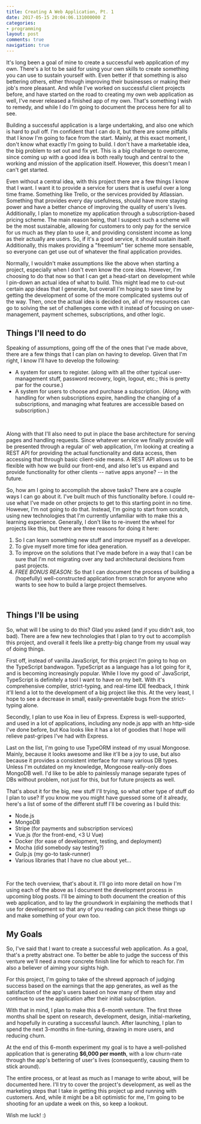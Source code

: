 ```yaml
---
title: Creating A Web Application, Pt. 1
date: 2017-05-15 20:04:06.131000000 Z
categories:
- programming
layout: post
comments: true
navigation: true
---
```


It's long been a goal of mine to create a successful web application of my own.
There's a lot to be said for using your own skills to create something you can
use to sustain yourself with. Even better if that something is also bettering
others, either through improving their businesses or making their job's more
pleasant. And while I've worked on successful client projects before, and have
started on the road to creating my own web application as well, I've never
released a finished app of my own. That's something I wish to remedy, and while
I do I'm going to document the process here for all to see.

Building a successful application is a large undertaking, and also one which is
hard to pull off. I'm confident that I can do it, but there are some pitfalls
that I know I'm going to face from the start. Mainly, at this exact moment, I
don't know what exactly I'm going to build. I don't have a marketable idea, the
big problem to set out and fix yet. This is a big challenge to overcome, since
coming up with a good idea is both really tough and central to the working and
mission of the application itself. However, this doesn't mean I can't get
started.

Even without a central idea, with this project there are a few things I know
that I want. I want it to provide a service for users that is useful over a long
time frame. Something like Trello, or the services provided by Atlassian.
Something that provides every day usefulness, should have more staying power and
have a better chance of improving the quality of users's lives. Additionally, I
plan to monetize my application through a subscription-based pricing scheme. The
main reason being, that I suspect such a scheme will be the most sustainable,
allowing for customers to only pay for the service for us much as they plan to
use it, and providing consistent income as long as their actually are users.
So, if it's a good service, it should sustain itself.  Additionally, this makes
providing a "freemium" tier scheme more sensable, so everyone can get use out of
whatever the final application provides.

Normally, I wouldn't make assumptions like the above when starting a project,
especially when I don't even know the core idea. However, I'm choosing to do
that now so that I can get a head-start on development while I pin-down an
actual idea of what to build. This might lead me to cut-out certain app ideas
that I generate, but overall I'm hoping to save time by getting the development
of some of the more complicated systems out of the way. Then, once the actual
idea is decided on, all of my resources can go to solving the set of challenges
come with it instead of focusing on user-management, payment schemes,
subscriptions, and other logic.


## Things I'll need to do

Speaking of assumptions, going off the of the ones that I've made above, there
are a few things that I can plan on having to develop. Given that I'm right,
I know I'll have to develop the following:

* A system for users to register. (along with all the other typical
  user-management stuff, password recovery, login, logout, etc.; this is pretty
  par for the course.)
* A system for users to choose and purchase a subscription. (Along with handling
  for when subscriptions expire, handling the changing of a subscriptions, and
  managing what features are accessible based on subscription.)

<br><!-- Because I'm being lazy -->

Along with that I'll also need to put in place the base architecture for serving
pages and handling requests. Since whatever service we finally provide will be
presented through a regular ol' web application, I'm looking at creating a REST
API for providing the actual functionality and data access, then accessing that
through basic client-side means. A REST API allows us to be flexible with how we
build our front-end, and also let's us expand and provide functionality for
other clients -- native apps anyone? -- in the future.

So, how am I going to accomplish the above tasks? There are a couple ways I can
go about it. I've built much of this functionality before. I could re-use what
I've made on other projects to get to this starting point in no time. However,
I'm not going to do that. Instead, I'm going to start from scratch, using new
technologies that I'm currently unfamiliar with to make this a learning
experience. Generally, I don't like to re-invent the wheel for projects like
this, but there are three reasons for doing it here:

1. So I can learn something new stuff and improve myself as a developer.
2. To give myself more time for idea generation.
3. To improve on the solutions that I've made before in a way that I can be sure
   that I'm not migrating over any bad architectural decisions from past
   projects.
4. *FREE BONUS REASON*: So that I can document the process of building a
   (hopefully) well-constructed application from scratch for anyone who wants to
   see how to build a large project themselves.

<br><!-- Because I'm being lazy -->


## Things I'll be using

So, what will I be using to do this? Glad you asked (and if you didn't ask, too
bad). There are a few new technologies that I plan to try out to accomplish this
project, and overall it feels like a pretty-big change from my usual way of
doing things.

First off, instead of vanilla JavaScript, for this project I'm going to hop on
the TypeScript bandwagon. TypeScript as a language has a lot going for it, and
is becoming increasingly popular. While I love my good ol' JavaScript,
TypeScript is definitely a tool I want to have on my belt. With it's
comprehensive compiler, strict-typing, and real-time IDE feedback, I think it'll
lend a lot to the development of a big project like this. At the very least, I
hope to see a decrease in small, easily-preventable bugs from the strict-typing
alone.

Secondly, I plan to use Koa in lieu of Express. Express is well-supported, and
used in a lot of applications, including any node.js app with an http-side I've
done before, but Koa looks like it has a lot of goodies that I hope will relieve
past-gripes I've had with Express.

Last on the list, I'm going to use TypeORM instead of my usual Mongoose. Mainly,
because it looks awesome and like it'll be a joy to use, but also because it
provides a consistent interface for many various DB types. Unless I'm outdated
on my knowledge, Mongoose really-only does MongoDB well. I'd like to be able to
painlessly manage separate types of DBs without problem, not just for this, but
for future projects as well.

That's about it for the big, new stuff I'll trying, so what other type of stuff
do I plan to use? If you know me you might have guessed some of it already,
here's a list of some of the different stuff I'll be covering as I build this:

* Node.js
* MongoDB
* Stripe (for payments and subscription services)
* Vue.js (for the front-end, &lt;3 U Vue)
* Docker (for ease of development, testing, and deployment)
* Mocha (did somebody say testing?)
* Gulp.js (my go-to task-runner)
* Various libraries that I have no clue about yet...

<br><!-- Because I'm being lazy -->

For the tech overview, that's about it. I'll go into more detail on how I'm
using each of the above as I document the development process in upcoming blog
posts. I'll be aiming to both document the creation of this web application, and
to lay the groundwork in explaining the methods that I use for development so
that any of you reading can pick these things up and make something of your own
too.


## My Goals

So, I've said that I want to create a successful web application. As a goal,
that's a pretty abstract one. To better be able to judge the success of this
venture we'll need a more concrete finish line for which to reach for. I'm also
a believer of aiming your sights high.

For this project, I'm going to take of the shrewd approach of judging success
based on the earnings that the app generates, as well as the satisfaction of the
app's users based on how many of them stay and continue to use the application
after their initial subscription.

With that in mind, I plan to make this a 6-month venture. The first three months
shall be spent on research, development, design, initial-marketing, and hopefully
in curating a successful launch. After launching, I plan to spend the next
3-months in fine-tuning, drawing in more users, and reducing churn.

At the end of this 6-month experiment my goal is to have a well-polished
application that is generating **$6,000 per month**, with a low churn-rate
through the app's bettering of user's lives (consequently, causing them to stick
around).

The entire process, or at least as much as I manage to write about, will be
documented here. I'll try to cover the project's development, as well as the
marketing steps that I take in getting this project up and running with
customers. And, while it might be a bit optimistic for me, I'm going to be
shooting for an update a week on this, so keep a lookout.


Wish me luck! :)
